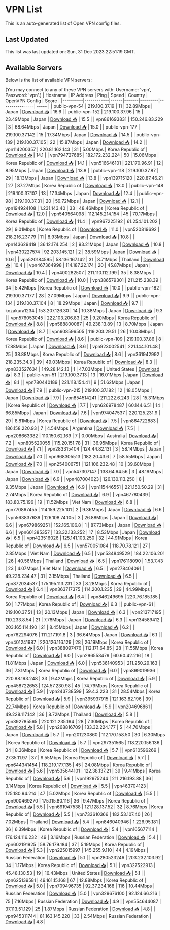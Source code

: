 # VPN List

This is an auto-generated list of Open VPN config files.

## Last Updated

This list was last updated on: Sun, 31 Dec 2023 22:51:19 GMT.

## Available Servers

Below is the list of available VPN servers:

(You may connect to any of these VPN servers with: Username: 'vpn', Password: 'vpn'.)
| Hostname | IP Address | Ping | Speed | Country | OpenVPN Config | Score |
|----------|------------|------|-------|---------|----------------| ----- |
| public-vpn-54 | 219.100.37.19 | 11 | 32.89Mbps | Japan | [Download 📥](./configs/server_0_JP.ovpn) | 16.6 |
| public-vpn-152 | 219.100.37.96 | 15 | 23.49Mbps | Japan | [Download 📥](./configs/server_1_JP.ovpn) | 15.5 |
| vpn861693831 | 150.246.83.229 | 3 | 68.64Mbps | Japan | [Download 📥](./configs/server_2_JP.ovpn) | 15.0 |
| public-vpn-177 | 219.100.37.142 | 15 | 17.34Mbps | Japan | [Download 📥](./configs/server_3_JP.ovpn) | 14.5 |
| public-vpn-139 | 219.100.37.105 | 22 | 15.87Mbps | Japan | [Download 📥](./configs/server_4_JP.ovpn) | 14.2 |
| vpn114200357 | 220.81.162.143 | 31 | 5.00Mbps | Korea Republic of | [Download 📥](./configs/server_5_KR.ovpn) | 14.1 |
| vpn794727685 | 182.172.232.224 | 50 | 15.06Mbps | Korea Republic of | [Download 📥](./configs/server_6_KR.ovpn) | 14.1 |
| vpn516646101 | 221.170.96.91 | 12 | 8.95Mbps | Japan | [Download 📥](./configs/server_7_JP.ovpn) | 13.8 |
| public-vpn-118 | 219.100.37.87 | 29 | 18.13Mbps | Japan | [Download 📥](./configs/server_8_JP.ovpn) | 13.8 |
| vpn139715120 | 220.87.46.21 | 27 | 87.27Mbps | Korea Republic of | [Download 📥](./configs/server_9_KR.ovpn) | 13.0 |
| public-vpn-148 | 219.100.37.107 | 13 | 17.34Mbps | Japan | [Download 📥](./configs/server_10_JP.ovpn) | 12.4 |
| public-vpn-98 | 219.100.37.31 | 20 | 59.72Mbps | Japan | [Download 📥](./configs/server_11_JP.ovpn) | 12.1 |
| vpn194924108 | 1.231.143.40 | 33 | 48.46Mbps | Korea Republic of | [Download 📥](./configs/server_12_KR.ovpn) | 12.0 |
| vpn540564098 | 112.145.214.154 | 45 | 70.17Mbps | Korea Republic of | [Download 📥](./configs/server_13_KR.ovpn) | 11.4 |
| vpn967225192 | 61.254.101.202 | 29 | 9.01Mbps | Korea Republic of | [Download 📥](./configs/server_14_KR.ovpn) | 11.0 |
| vpn520819692 | 218.216.237.79 | 11 | 8.93Mbps | Japan | [Download 📥](./configs/server_15_JP.ovpn) | 10.8 |
| vpn143629419 | 36.12.174.254 | 2 | 93.21Mbps | Japan | [Download 📥](./configs/server_16_JP.ovpn) | 10.8 |
| vpn430227574 | 92.203.145.121 | 2 | 38.59Mbps | Japan | [Download 📥](./configs/server_17_JP.ovpn) | 10.6 |
| vpn520184595 | 58.136.167.142 | 31 | 8.71Mbps | Thailand | [Download 📥](./configs/server_18_TH.ovpn) | 10.4 |
| vpn467364998 | 114.187.22.174 | 20 | 45.87Mbps | Japan | [Download 📥](./configs/server_19_JP.ovpn) | 10.4 |
| vpn400282507 | 211.110.112.199 | 35 | 8.38Mbps | Korea Republic of | [Download 📥](./configs/server_20_KR.ovpn) | 10.0 |
| vpn386579301 | 211.215.238.39 | 34 | 5.42Mbps | Korea Republic of | [Download 📥](./configs/server_21_KR.ovpn) | 10.0 |
| public-vpn-182 | 219.100.37.177 | 28 | 27.09Mbps | Japan | [Download 📥](./configs/server_22_JP.ovpn) | 9.9 |
| public-vpn-134 | 219.100.37.104 | 8 | 18.29Mbps | Japan | [Download 📥](./configs/server_23_JP.ovpn) | 9.7 |
| kozakura1234 | 153.207.126.30 | 14 | 10.38Mbps | Japan | [Download 📥](./configs/server_24_JP.ovpn) | 9.3 |
| vpn576053045 | 222.103.206.83 | 25 | 9.20Mbps | Korea Republic of | [Download 📥](./configs/server_25_KR.ovpn) | 8.8 |
| vpn588800087 | 49.238.13.89 | 13 | 8.70Mbps | Japan | [Download 📥](./configs/server_26_JP.ovpn) | 8.7 |
| vpn608596505 | 119.203.29.51 | 26 | 10.03Mbps | Korea Republic of | [Download 📥](./configs/server_27_KR.ovpn) | 8.6 |
| public-vpn-109 | 219.100.37.86 | 8 | 17.88Mbps | Japan | [Download 📥](./configs/server_28_JP.ovpn) | 8.6 |
| vpn923002541 | 221.144.101.48 | 25 | 38.88Mbps | Korea Republic of | [Download 📥](./configs/server_29_KR.ovpn) | 8.6 |
| vpn361942992 | 218.235.34.3 | 39 | 49.03Mbps | Korea Republic of | [Download 📥](./configs/server_30_KR.ovpn) | 8.3 |
| vpn833527634 | 149.28.142.13 | 1 | 47.03Mbps | United States | [Download 📥](./configs/server_31_US.ovpn) | 8.3 |
| public-vpn-51 | 219.100.37.13 | 13 | 16.01Mbps | Japan | [Download 📥](./configs/server_32_JP.ovpn) | 8.1 |
| vpn780440189 | 221.118.154.41 | 9 | 51.62Mbps | Japan | [Download 📥](./configs/server_33_JP.ovpn) | 7.9 |
| public-vpn-215 | 219.100.37.182 | 12 | 18.05Mbps | Japan | [Download 📥](./configs/server_34_JP.ovpn) | 7.9 |
| vpn854514241 | 211.222.6.243 | 28 | 15.31Mbps | Korea Republic of | [Download 📥](./configs/server_35_KR.ovpn) | 7.7 |
| vpn626978487 | 60.144.6.51 | 14 | 66.85Mbps | Japan | [Download 📥](./configs/server_36_JP.ovpn) | 7.6 |
| vpn974047537 | 220.125.231.9 | 29 | 8.81Mbps | Korea Republic of | [Download 📥](./configs/server_37_KR.ovpn) | 7.5 |
| vpn864722883 | 186.158.220.93 | 7 | 4.54Mbps | Argentina | [Download 📥](./configs/server_38_AR.ovpn) | 7.5 |
| vpn208663382 | 110.150.62.169 | 7 | 0.00Mbps | Australia | [Download 📥](./configs/server_39_AU.ovpn) | 7.2 |
| vpn805520055 | 115.20.151.78 | 31 | 36.95Mbps | Korea Republic of | [Download 📥](./configs/server_40_KR.ovpn) | 7.1 |
| vpn283315404 | 124.44.82.131 | 3 | 58.14Mbps | Japan | [Download 📥](./configs/server_41_JP.ovpn) | 7.0 |
| vpn968305513 | 182.20.43.6 | 7 | 58.55Mbps | Japan | [Download 📥](./configs/server_42_JP.ovpn) | 7.0 |
| vpn254006751 | 121.106.232.48 | 10 | 39.60Mbps | Japan | [Download 📥](./configs/server_43_JP.ovpn) | 7.0 |
| vpn547307147 | 138.64.64.56 | 3 | 48.19Mbps | Japan | [Download 📥](./configs/server_44_JP.ovpn) | 6.9 |
| vpn487004023 | 126.130.113.250 | 8 | 9.35Mbps | Japan | [Download 📥](./configs/server_45_JP.ovpn) | 6.9 |
| vpn115446551 | 221.150.50.29 | 31 | 2.74Mbps | Korea Republic of | [Download 📥](./configs/server_46_KR.ovpn) | 6.9 |
| vpn467780439 | 183.80.75.196 | 19 | 11.52Mbps | Viet Nam | [Download 📥](./configs/server_47_VN.ovpn) | 6.8 |
| vpn770867455 | 114.159.225.101 | 2 | 9.36Mbps | Japan | [Download 📥](./configs/server_48_JP.ovpn) | 6.6 |
| vpn563837639 | 126.108.74.105 | 3 | 26.88Mbps | Japan | [Download 📥](./configs/server_49_JP.ovpn) | 6.6 |
| vpn679869251 | 152.165.106.8 | 1 | 87.73Mbps | Japan | [Download 📥](./configs/server_50_JP.ovpn) | 6.6 |
| vpn601385357 | 133.32.133.252 | 17 | 8.53Mbps | Japan | [Download 📥](./configs/server_51_JP.ovpn) | 6.5 |
| vpn423516026 | 125.141.103.250 | 32 | 44.91Mbps | Korea Republic of | [Download 📥](./configs/server_52_KR.ovpn) | 6.5 |
| vpn570051084 | 118.70.78.121 | 27 | 2.85Mbps | Viet Nam | [Download 📥](./configs/server_53_VN.ovpn) | 6.5 |
| vpn534849529 | 184.22.106.201 | 26 | 40.56Mbps | Thailand | [Download 📥](./configs/server_54_TH.ovpn) | 6.5 |
| vpn176118090 | 1.53.7.43 | 23 | 4.07Mbps | Viet Nam | [Download 📥](./configs/server_55_VN.ovpn) | 6.5 |
| vpn278404091 | 49.228.234.47 | 31 | 3.15Mbps | Thailand | [Download 📥](./configs/server_56_TH.ovpn) | 6.5 |
| vpn872034537 | 175.195.113.231 | 33 | 8.28Mbps | Korea Republic of | [Download 📥](./configs/server_57_KR.ovpn) | 6.4 |
| vpn363717375 | 114.200.1.235 | 29 | 44.99Mbps | Korea Republic of | [Download 📥](./configs/server_58_KR.ovpn) | 6.4 |
| vpn846249695 | 220.76.185.185 | 50 | 1.77Mbps | Korea Republic of | [Download 📥](./configs/server_59_KR.ovpn) | 6.3 |
| public-vpn-61 | 219.100.37.51 | 13 | 20.13Mbps | Japan | [Download 📥](./configs/server_60_JP.ovpn) | 6.3 |
| vpn213717195 | 110.233.8.54 | 21 | 7.78Mbps | Japan | [Download 📥](./configs/server_61_JP.ovpn) | 6.3 |
| vpn134589412 | 203.165.114.190 | 21 | 8.45Mbps | Japan | [Download 📥](./configs/server_62_JP.ovpn) | 6.2 |
| vpn762294076 | 111.217.191.8 | 3 | 36.64Mbps | Japan | [Download 📥](./configs/server_63_JP.ovpn) | 6.1 |
| vpn401241987 | 220.126.116.129 | 28 | 26.19Mbps | Korea Republic of | [Download 📥](./configs/server_64_KR.ovpn) | 6.0 |
| vpn388097476 | 112.171.64.85 | 28 | 11.55Mbps | Korea Republic of | [Download 📥](./configs/server_65_KR.ovpn) | 6.0 |
| vpn296553479 | 60.60.42.216 | 18 | 11.81Mbps | Japan | [Download 📥](./configs/server_66_JP.ovpn) | 6.0 |
| vpn536140953 | 211.250.29.163 | 36 | 7.31Mbps | Korea Republic of | [Download 📥](./configs/server_67_KR.ovpn) | 6.0 |
| vpn899019936 | 220.88.193.248 | 33 | 9.42Mbps | Korea Republic of | [Download 📥](./configs/server_68_KR.ovpn) | 5.9 |
| vpn458722653 | 124.57.230.98 | 45 | 74.79Mbps | Korea Republic of | [Download 📥](./configs/server_69_KR.ovpn) | 5.9 |
| vpn243738599 | 59.4.3.223 | 31 | 28.54Mbps | Korea Republic of | [Download 📥](./configs/server_70_KR.ovpn) | 5.9 |
| vpn395937915 | 121.163.82.196 | 39 | 22.74Mbps | Korea Republic of | [Download 📥](./configs/server_71_KR.ovpn) | 5.9 |
| vpn204696861 | 49.228.117.142 | 36 | 8.72Mbps | Thailand | [Download 📥](./configs/server_72_TH.ovpn) | 5.8 |
| vpn392785565 | 220.121.235.194 | 28 | 7.30Mbps | Korea Republic of | [Download 📥](./configs/server_73_KR.ovpn) | 5.8 |
| vpn268816709 | 133.32.224.177 | 5 | 44.70Mbps | Japan | [Download 📥](./configs/server_74_JP.ovpn) | 5.7 |
| vpn201230860 | 112.170.158.50 | 30 | 6.30Mbps | Korea Republic of | [Download 📥](./configs/server_75_KR.ovpn) | 5.7 |
| vpn297351565 | 118.220.156.136 | 34 | 8.36Mbps | Korea Republic of | [Download 📥](./configs/server_76_KR.ovpn) | 5.7 |
| vpn610596269 | 27.35.11.97 | 37 | 9.55Mbps | Korea Republic of | [Download 📥](./configs/server_77_KR.ovpn) | 5.7 |
| vpn644341454 | 118.219.177.135 | 45 | 24.08Mbps | Korea Republic of | [Download 📥](./configs/server_78_KR.ovpn) | 5.6 |
| vpn535644101 | 122.38.137.21 | 39 | 9.41Mbps | Korea Republic of | [Download 📥](./configs/server_79_KR.ovpn) | 5.6 |
| vpn192975244 | 211.216.193.88 | 36 | 3.14Mbps | Korea Republic of | [Download 📥](./configs/server_80_KR.ovpn) | 5.5 |
| vpn463704123 | 125.180.94.214 | 47 | 5.02Mbps | Korea Republic of | [Download 📥](./configs/server_81_KR.ovpn) | 5.5 |
| vpn900469270 | 175.115.80.116 | 36 | 9.47Mbps | Korea Republic of | [Download 📥](./configs/server_82_KR.ovpn) | 5.5 |
| vpn691947538 | 121.128.137.52 | 32 | 8.76Mbps | Korea Republic of | [Download 📥](./configs/server_83_KR.ovpn) | 5.5 |
| vpn733610366 | 182.53.107.40 | 26 | 7.02Mbps | Thailand | [Download 📥](./configs/server_84_TH.ovpn) | 5.4 |
| vpn846040946 | 1.226.95.181 | 36 | 6.39Mbps | Korea Republic of | [Download 📥](./configs/server_85_KR.ovpn) | 5.4 |
| vpn165677114 | 176.124.116.232 | 49 | 3.16Mbps | Russian Federation | [Download 📥](./configs/server_86_RU.ovpn) | 5.4 |
| vpn602191925 | 58.76.179.184 | 37 | 5.19Mbps | Korea Republic of | [Download 📥](./configs/server_87_KR.ovpn) | 5.3 |
| vpn225015997 | 145.255.9.110 | 44 | 4.19Mbps | Russian Federation | [Download 📥](./configs/server_88_RU.ovpn) | 5.1 |
| vpn280523246 | 203.232.103.92 | 34 | 1.17Mbps | Korea Republic of | [Download 📥](./configs/server_89_KR.ovpn) | 5.1 |
| vpn327522913 | 45.48.130.53 | 19 | 16.43Mbps | United States | [Download 📥](./configs/server_90_US.ovpn) | 5.1 |
| vpn625139581 | 49.161.15.168 | 67 | 12.88Mbps | Korea Republic of | [Download 📥](./configs/server_91_KR.ovpn) | 5.0 |
| vpn709496735 | 92.37.234.168 | 116 | 10.44Mbps | Russian Federation | [Download 📥](./configs/server_92_RU.ovpn) | 5.0 |
| vpn329676100 | 92.124.66.216 | 75 | 7.16Mbps | Russian Federation | [Download 📥](./configs/server_93_RU.ovpn) | 4.9 |
| vpn554644087 | 37.113.51.129 | 25 | 1.87Mbps | Russian Federation | [Download 📥](./configs/server_94_RU.ovpn) | 4.8 |
| vpn945311744 | 81.163.145.220 | 33 | 2.54Mbps | Russian Federation | [Download 📥](./configs/server_95_RU.ovpn) | 4.8 |
